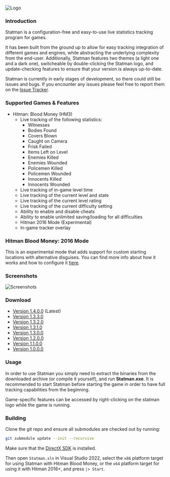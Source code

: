 ![Logo](http://i.imgur.com/lSCUfwF.png)

### Introduction

Statman is a configuration-free and easy-to-use live statistics tracking program for games.

It has been built from the ground up to allow for easy tracking integration of different games and engines, while abstracting the underlying complexity from the end-user. Additionally, Statman features two themes (a light one and a dark one), switcheable by double-clicking the Statman logo, and update-checking features to ensure that your version is always up-to-date.

Statman is currently in early stages of development, so there could still be issues and bugs. If you encounter any issues please feel free to report them on the [Issue Tracker](https://github.com/OrfeasZ/Statman/issues).

### Supported Games & Features

 - Hitman: Blood Money (HM3)
   - Live tracking of the following statistics:
     - Witnesses
     - Bodies Found
     - Covers Blown
     - Caught on Camera
     - Frisk Failed
     - Items Left on Level
     - Enemies Killed
     - Enemies Wounded
     - Policemen Killed
     - Policemen Wounded
     - Innocents Killed
     - Innocents Wounded
   - Live tracking of in-game level time
   - Live tracking of the current level and state
   - Live tracking of the current level rating
   - Live tracking of the current difficulty setting
   - Ability to enable and disable cheats
   - Ability to enable unlimited saving/loading for all difficulties
   - Hitman 2016 Mode (Experimental)
   - In-game tracker overlay

### Hitman Blood Money: 2016 Mode

This is an experimental mode that adds support for custom starting locations with alternative disguises. You can find more info about how it works and how to configure it [here](/HM3_2016.md).

### Screenshots

![Screenshots](http://i.imgur.com/rOowYzX.png)

### Download

 - [Version 1.4.0.0](https://github.com/OrfeasZ/Statman/releases/download/v1.4.0.0/Statman_1.4.0.0.zip) (Latest)
 - [Version 1.3.3.0](https://github.com/OrfeasZ/Statman/releases/download/v1.3.3.0/Statman_1.3.3.0.zip)
 - [Version 1.3.2.0](https://github.com/OrfeasZ/Statman/releases/download/v1.3.2.0/Statman_1.3.2.0.zip)
 - [Version 1.3.1.0](https://github.com/OrfeasZ/Statman/releases/download/v1.3.1.0/Statman_1.3.1.0.zip)
 - [Version 1.3.0.0](https://github.com/OrfeasZ/Statman/releases/download/v1.3.0.0/Statman_1.3.0.0.zip)
 - [Version 1.2.0.0](https://github.com/OrfeasZ/Statman/releases/download/v1.2.0.0/Statman_1.2.0.0.zip)
 - [Version 1.1.0.0](https://github.com/OrfeasZ/Statman/releases/download/v1.1.0.0/Statman_1.1.0.0.zip)
 - [Version 1.0.0.0](https://github.com/OrfeasZ/Statman/releases/download/v1.0.0.0/Statman_1.0.0.0.zip)


### Usage

In order to use Statman you simply need to extract the binaries from the downloaded archive (or compile it yourself), and run **Statman.exe**. It is recommended to start Statman before starting the game in order to have full tracking capabilities from the beginning.

Game-specific features can be accessed by right-clicking on the statman logo while the game is running.

### Building

Clone the git repo and ensure all submodules are checked out by running:

```sh
git submodule update --init --recursive
```

Make sure that the [DirectX SDK](https://www.microsoft.com/en-us/download/details.aspx?id=6812) is installed.

Then open `Statman.sln` in Visual Studio 2022, select the `x86` platform target for using Statman with Hitman Blood Money, or the `x64` platform target for using it with Hitman 2016+, and press `|> Start`.